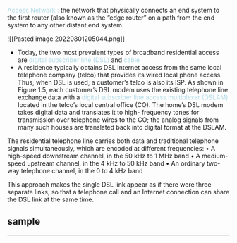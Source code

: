 <font style="color:lightblue">Access Network :</font>
the network that physically connects an end system to the first router (also known as the “edge router” on a path from the end system to any other distant end system.

![[Pasted image 20220801205044.png]]

- Today, the two most prevalent types of broadband residential access are
<font style="color:lightblue"> digital subscriber line (DSL)</font> and <font style="color:lightblue"> cable</font>
- A residence typically obtains DSL Internet access from the same local telephone company (telco) that provides its wired local phone access. Thus, when DSL is used, a customer’s telco is also its ISP. As shown in Figure 1.5, each customer’s DSL modem uses the existing telephone line exchange data with a <font style="color:lightblue"> digital subscriber line access multiplexer (DSLAM)</font> located in the telco’s local central office (CO). The home’s DSL modem takes digital data and translates it to high- frequency tones for transmission over telephone wires to the CO; the analog signals from many such houses are translated back into digital format at the DSLAM.

The residential telephone line carries both data and traditional telephone signals simultaneously, which are encoded at different frequencies:
• A high-speed downstream channel, in the 50 kHz to 1 MHz band
• A medium-speed upstream channel, in the 4 kHz to 50 kHz band
• An ordinary two-way telephone channel, in the 0 to 4 kHz band

This approach makes the single DSL link appear as if there were three separate links, so that a telephone call and an Internet connection can share the DSL link at the same time. 

sample
------
----
